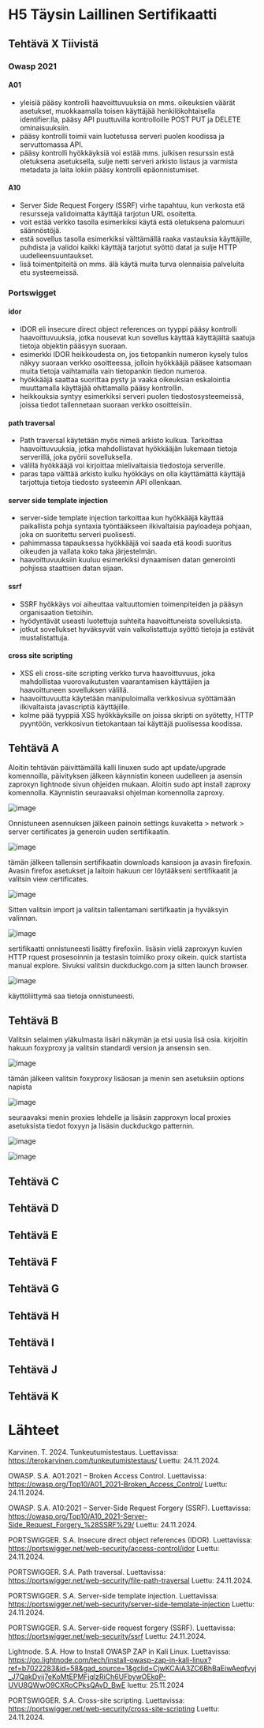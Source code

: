 # H5 Täysin Laillinen Sertifikaatti

## Tehtävä X Tiivistä

### Owasp 2021

#### A01 

- yleisiä pääsy kontrolli haavoittuvuuksia on mms. oikeuksien väärät asetukset, muokkaamalla toisen käyttäjää henkilökohtaisella identifier:lla, pääsy API puuttuvilla kontrolloille POST PUT ja DELETE ominaisuuksiin.
- pääsy kontrolli toimii vain luotetussa serveri puolen koodissa ja servuttomassa API.
- pääsy kontrolli hyökkäyksiä voi estää mms. julkisen resurssin estä oletuksena asetuksella, sulje netti serveri arkisto listaus ja varmista metadata ja laita lokiin pääsy kontrolli epäonnistumiset.

#### A10

- Server Side Request Forgery (SSRF) virhe tapahtuu, kun verkosta etä resursseja validoimatta käyttäjä tarjotun URL osoitetta.
- voit estää verkko tasolla esimerkiksi käytä estä oletuksena palomuuri säännöstöjä.
- estä sovellus tasolla esimerkiksi välttämällä raaka vastauksia käyttäjille, puhdista ja validoi kaikki käyttäjä tarjotut syöttö datat ja sulje HTTP uudelleensuuntaukset.
- lisä toimentpiteitä on mms. älä käytä muita turva olennaisia palveluita etu systeemeissä.

### Portswigget

#### idor

- IDOR eli insecure direct object references on tyyppi pääsy kontrolli haavoittuvuuksia, jotka nousevat kun sovellus käyttää käyttäjältä saatuja tietoja objektin pääsyyn suoraan.
- esimerkki IDOR heikkoudesta on, jos tietopankin numeron kysely tulos näkyy suoraan verkko osoitteessa, jolloin hyökkääjä pääsee katsomaan muita tietoja vaihtamalla vain tietopankin tiedon numeroa.
- hyökkääjä saattaa suorittaa pysty ja vaaka oikeuksian eskalointia muuttamalla käyttäjää ohittamalla pääsy kontrollin.
- heikkouksia syntyy esimerkiksi serveri puolen tiedostosysteemeissä, joissa tiedot tallennetaan suoraan verkko osoitteisiin.

#### path traversal

- Path traversal käytetään myös nimeä arkisto kulkua. Tarkoittaa haavoittuvuuksia, jotka mahdollistavat hyökkääjän lukemaan tietoja serverillä, joka pyörii sovelluksella.
- välillä hyökkääjä voi kirjoittaa mielivaltaisia tiedostoja serverille.
- paras tapa välttää arkisto kulku hyökkäys on olla käyttämättä käyttäjä tarjottuja tietoja tiedosto systeemin API ollenkaan.

#### server side template injection

- server-side template injection tarkoittaa kun hyökkääjä käyttää paikallista pohja syntaxia työntääkseen ilkivaltaisia payloadeja pohjaan, joka on suoritettu serveri puolisesti.
- pahimmassa tapauksessa hyökkääjä voi saada etä koodi suoritus oikeuden ja vallata koko taka järjestelmän.
- haavoittuvuuksiin kuuluu esimerkiksi dynaamisen datan generointi pohjissa staattisen datan sijaan.

#### ssrf

- SSRF hyökkäys voi aiheuttaa valtuuttomien toimenpiteiden ja pääsyn organisaation tietoihin.
- hyödyntävät useasti luotettuja suhteita haavoittuneista sovelluksista.
- jotkut sovellukset hyväksyvät vain valkolistattuja syöttö tietoja ja estävät mustalistattuja.

#### cross site scripting

- XSS eli cross-site scripting verkko turva haavoittuvuus, joka mahdollistaa vuorovaikutusten vaarantamisen käyttäjien ja haavoittuneen sovelluksen välillä.
- haavoittuvuutta käytetään manipuloimalla verkkosivua syöttämään ilkivaltaista javascriptiä käyttäjille.
- kolme pää tyyppiä XSS hyökkäyksille on joissa skripti on syötetty, HTTP pyyntöön, verkkosivun tietokantaan tai käyttäjä puolisessa koodissa.



## Tehtävä A 

Aloitin tehtävän päivittämällä kalli linuxen sudo apt update/upgrade komennoilla, päivityksen jälkeen käynnistin koneen uudelleen ja asensin zaproxyn lightnode sivun ohjeiden mukaan. Aloitin sudo apt install zaproxy komennolla. Käynnistin seuraavaksi ohjelman komennolla zaproxy.

![image](https://github.com/user-attachments/assets/0aa03672-0a49-4a50-b24a-a21dca394b48)

Onnistuneen asennuksen jälkeen painoin settings kuvaketta > network > server certificates ja generoin uuden sertifikaatin. 

![image](https://github.com/user-attachments/assets/60a87057-b90c-4e4f-8ffc-ae6b152a46c7)

tämän jälkeen tallensin sertifikaatin downloads kansioon ja avasin firefoxin. Avasin firefox asetukset ja laitoin hakuun cer löytääkseni sertifikaatit ja valitsin view certificates.

![image](https://github.com/user-attachments/assets/a6c80aa5-54ae-425c-8084-535f39873105)

Sitten valitsin import ja valitsin tallentamani sertifkaatin ja hyväksyin valinnan.

![image](https://github.com/user-attachments/assets/756b0961-4ca0-44b8-84f5-c70fb75740a2)

sertifikaatti onnistuneesti lisätty firefoxiin. lisäsin vielä zaproxyyn kuvien HTTP rquest prosesoinnin ja testasin toimiiko proxy oikein. quick startista manual explore. Sivuksi valitsin duckduckgo.com ja sitten launch browser.

![image](https://github.com/user-attachments/assets/30a0c8a1-6e16-4eda-a00d-777ebdbcb5f7)

käyttöliittymä saa tietoja onnistuneesti.


## Tehtävä B

Valitsin selaimen yläkulmasta lisäri näkymän ja etsi uusia lisä osia. kirjoitin hakuun foxyproxy ja valitsin standardi version ja ansensin sen.

![image](https://github.com/user-attachments/assets/bdcfc653-e4a9-4e3f-9456-1b4493b9d5dd)

tämän jälkeen valitsin foxyproxy lisäosan ja menin sen asetuksiin options napista

![image](https://github.com/user-attachments/assets/c0dfde32-ded6-494b-be41-2513ecd09a12)

seuraavaksi menin proxies lehdelle ja lisäsin zapproxyn local proxies asetuksista tiedot foxyyn ja lisäsin duckduckgo patternin. 

![image](https://github.com/user-attachments/assets/b840831e-6240-48ce-a29e-7c3ede3f9ed8)

![image](https://github.com/user-attachments/assets/566d438e-9cf7-4236-9804-640aa6504ded)



## Tehtävä C



## Tehtävä D



## Tehtävä E



## Tehtävä F



## Tehtävä G



## Tehtävä H



## Tehtävä I



## Tehtävä J



## Tehtävä K



# Lähteet

Karvinen. T. 2024. Tunkeutumistestaus. Luettavissa: https://terokarvinen.com/tunkeutumistestaus/ Luettu: 24.11.2024.

OWASP. S.A. A01:2021 – Broken Access Control. Luettavissa: https://owasp.org/Top10/A01_2021-Broken_Access_Control/ Luettu: 24.11.2024.

OWASP. S.A. A10:2021 – Server-Side Request Forgery (SSRF). Luettavissa: https://owasp.org/Top10/A10_2021-Server-Side_Request_Forgery_%28SSRF%29/ Luettu: 24.11.2024.

PORTSWIGGER. S.A. Insecure direct object references (IDOR). Luettavissa: https://portswigger.net/web-security/access-control/idor Luettu: 24.11.2024.

PORTSWIGGER. S.A. Path traversal. Luettavissa: https://portswigger.net/web-security/file-path-traversal Luettu: 24.11.2024.

PORTSWIGGER. S.A. Server-side template injection. Luettavissa: https://portswigger.net/web-security/server-side-template-injection Luettu: 24.11.2024.

PORTSWIGGER. S.A. Server-side request forgery (SSRF). Luettavissa: https://portswigger.net/web-security/ssrf Luettu: 24.11.2024.

Lightnode. S.A. How to Install OWASP ZAP in Kali Linux. Luettavissa: https://go.lightnode.com/tech/install-owasp-zap-in-kali-linux?ref=b7022283&id=58&gad_source=1&gclid=CjwKCAiA3ZC6BhBaEiwAeqfvyj_J7QakDvij7eKoMtEPMFjqlzRiCh6UFbywOEkqP-UVU8QWwO9CXRoCPksQAvD_BwE luettu: 25.11.2024



PORTSWIGGER. S.A. Cross-site scripting. Luettavissa: https://portswigger.net/web-security/cross-site-scripting Luettu: 24.11.2024.
